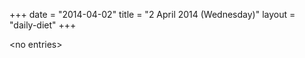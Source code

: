 +++
date = "2014-04-02"
title = "2 April 2014 (Wednesday)"
layout = "daily-diet"
+++

<p>&lt;no entries&gt;</p>